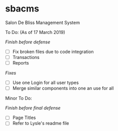 # sbacms
Salon De Bliss Management System

To Do: (As of 17 March 2019)

*Finish before defense*
- [ ] Fix broken files due to code integration
- [ ] Transactions
- [ ] Reports

*Fixes*
- [ ] Use one Login for all user types
- [ ] Merge similar components into one an use for all

Minor To Do:

*Finish before final defense*
- [ ] Page Titles
- [ ] Refer to Lysle's readme file
